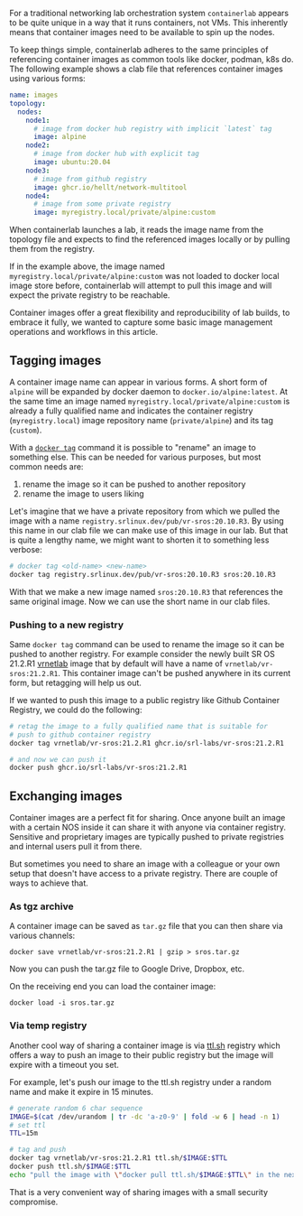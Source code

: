 For a traditional networking lab orchestration system `containerlab` appears to be quite unique in a way that it runs containers, not VMs. This inherently means that container images need to be available to spin up the nodes.

To keep things simple, containerlab adheres to the same principles of referencing container images as common tools like docker, podman, k8s do. The following example shows a clab file that references container images using various forms:

```yaml
name: images
topology:
  nodes:
    node1:
      # image from docker hub registry with implicit `latest` tag
      image: alpine
    node2:
      # image from docker hub with explicit tag
      image: ubuntu:20.04
    node3:
      # image from github registry
      image: ghcr.io/hellt/network-multitool
    node4:
      # image from some private registry
      image: myregistry.local/private/alpine:custom
```

When containerlab launches a lab, it reads the image name from the topology file and expects to find the referenced images locally or by pulling them from the registry.

If in the example above, the image named `myregistry.local/private/alpine:custom` was not loaded to docker local image store before, containerlab will attempt to pull this image and will expect the private registry to be reachable.

Container images offer a great flexibility and reproducibility of lab builds, to embrace it fully, we wanted to capture some basic image management operations and workflows in this article.

## Tagging images
A container image name can appear in various forms. A short form of `alpine` will be expanded by docker daemon to `docker.io/alpine:latest`. At the same time an image named `myregistry.local/private/alpine:custom` is already a fully qualified name and indicates the container registry (`myregistry.local`) image repository name (`private/alpine`) and its tag (`custom`).

With a [`docker tag`](https://docs.docker.com/engine/reference/commandline/tag/) command it is possible to "rename" an image to something else. This can be needed for various purposes, but most common needs are:

1. rename the image so it can be pushed to another repository
2. rename the image to users liking

Let's imagine that we have a private repository from which we pulled the image with a name `registry.srlinux.dev/pub/vr-sros:20.10.R3`. By using this name in our clab file we can make use of this image in our lab. But that is quite a lengthy name, we might want to shorten it to something less verbose:

```bash
# docker tag <old-name> <new-name>
docker tag registry.srlinux.dev/pub/vr-sros:20.10.R3 sros:20.10.R3
```

With that we make a new image named `sros:20.10.R3` that references the same original image. Now we can use the short name in our clab files.

### Pushing to a new registry
Same `docker tag` command can be used to rename the image so it can be pushed to another registry. For example consider the newly built SR OS 21.2.R1 [vrnetlab](vrnetlab.md) image that by default will have a name of `vrnetlab/vr-sros:21.2.R1`. This container image can't be pushed anywhere in its current form, but retagging will help us out.

If we wanted to push this image to a public registry like Github Container Registry, we could do the following:

```bash
# retag the image to a fully qualified name that is suitable for
# push to github container registry
docker tag vrnetlab/vr-sros:21.2.R1 ghcr.io/srl-labs/vr-sros:21.2.R1

# and now we can push it
docker push ghcr.io/srl-labs/vr-sros:21.2.R1
```

## Exchanging images
Container images are a perfect fit for sharing. Once anyone built an image with a certain NOS inside it can share it with anyone via container registry. Sensitive and proprietary images are typically pushed to private registries and internal users pull it from there.

But sometimes you need to share an image with a colleague or your own setup that doesn't have access to a private registry. There are couple of ways to achieve that.

### As tgz archive
A container image can be saved as `tar.gz` file that you can then share via various channels:

```
docker save vrnetlab/vr-sros:21.2.R1 | gzip > sros.tar.gz
```

Now you can push the tar.gz file to Google Drive, Dropbox, etc.

On the receiving end you can load the container image:

```
docker load -i sros.tar.gz
```

### Via temp registry
Another cool way of sharing a container image is via [ttl.sh](https://ttl.sh) registry which offers a way to push an image to their public registry but the image will expire with a timeout you set.

For example, let's push our image to the ttl.sh registry under a random name and make it expire in 15 minutes.

```bash
# generate random 6 char sequence
IMAGE=$(cat /dev/urandom | tr -dc 'a-z0-9' | fold -w 6 | head -n 1)
# set ttl
TTL=15m

# tag and push
docker tag vrnetlab/vr-sros:21.2.R1 ttl.sh/$IMAGE:$TTL
docker push ttl.sh/$IMAGE:$TTL
echo "pull the image with \"docker pull ttl.sh/$IMAGE:$TTL\" in the next $TTL"
```

That is a very convenient way of sharing images with a small security compromise.